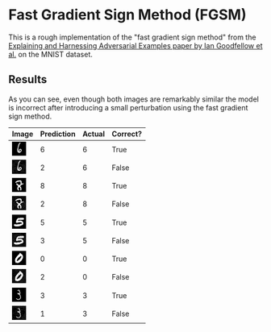# Fast Gradient Sign Method (FGSM)

This is a rough implementation of the "fast gradient sign method" from the [Explaining and Harnessing Adversarial Examples paper by Ian Goodfellow et al.](https://arxiv.org/abs/1412.6572) on the MNIST dataset.

## Results

As you can see, even though both images are remarkably similar the model is incorrect after introducing a small perturbation using the fast gradient sign method.

| Image                                    | Prediction | Actual | Correct? |
| ---------------------------------------- | ---------- | ------ | -------- |
| <img src="fgsm_files/fgsm_0_orig.png" /> | 6          | 6      | True     |
| <img src="fgsm_files/fgsm_0_adv.png"  /> | 2          | 6      | False    |
| <img src="fgsm_files/fgsm_1_orig.png" /> | 8          | 8      | True     |
| <img src="fgsm_files/fgsm_1_adv.png"  /> | 2          | 8      | False    |
| <img src="fgsm_files/fgsm_2_orig.png" /> | 5          | 5      | True     |
| <img src="fgsm_files/fgsm_2_adv.png"  /> | 3          | 5      | False    |
| <img src="fgsm_files/fgsm_3_orig.png" /> | 0          | 0      | True     |
| <img src="fgsm_files/fgsm_3_adv.png"  /> | 2          | 0      | False    |
| <img src="fgsm_files/fgsm_4_orig.png" /> | 3          | 3      | True     |
| <img src="fgsm_files/fgsm_4_adv.png"  /> | 1          | 3      | False    |
